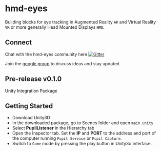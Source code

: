 # hmd-eyes

Building blocks for eye tracking in Augmented Reality `AR` and Virtual Reality `VR` or more generally Head Mounted Displays `HMD`.

## Connect

Chat with the hmd-eyes community here [![Gitter](https://badges.gitter.im/pupil-labs/hmd-eyes.svg)](https://gitter.im/pupil-labs/hmd-eyes?utm_source=badge&utm_medium=badge&utm_campaign=pr-badge)

Join the [google group](https://groups.google.com/forum/#!forum/hmd-eyes) to discuss ideas and stay updated. 

## Pre-release v0.1.0
Unity Integration Package

## Getting Started

- Download Unity3D
- In the downloaded package, go to Scenes folder and open `main.unity`
- Select **PupilListener** in the Hierarchy tab
- Open the Inspector tab. Set the **IP** and **PORT** to the address and port of the computer running `Pupil Service` or `Pupil Capture`.
- Switch to `Game` mode by pressing the play button in Unity3d interface.